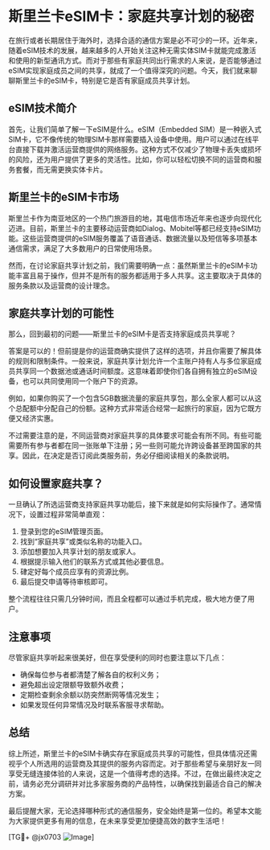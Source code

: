 # 斯里兰卡eSIM卡：家庭共享计划的秘密

在旅行或者长期居住于海外时，选择合适的通信方案是必不可少的一环。近年来，随着eSIM技术的发展，越来越多的人开始关注这种无需实体SIM卡就能完成激活和使用的新型通讯方式。而对于那些有家庭共同出行需求的人来说，是否能够通过eSIM实现家庭成员之间的共享，就成了一个值得深究的问题。今天，我们就来聊聊斯里兰卡的eSIM卡，特别是它是否有家庭成员共享计划。

## eSIM技术简介

首先，让我们简单了解一下eSIM是什么。eSIM（Embedded SIM）是一种嵌入式SIM卡，它不像传统的物理SIM卡那样需要插入设备中使用。用户可以通过在线平台直接下载并激活运营商提供的网络服务。这种方式不仅减少了物理卡丢失或损坏的风险，还为用户提供了更多的灵活性。比如，你可以轻松切换不同的运营商和服务套餐，而无需更换实体卡片。

## 斯里兰卡的eSIM卡市场

斯里兰卡作为南亚地区的一个热门旅游目的地，其电信市场近年来也逐步向现代化迈进。目前，斯里兰卡的主要移动运营商如Dialog、Mobitel等都已经支持eSIM功能。这些运营商提供的eSIM服务覆盖了语音通话、数据流量以及短信等多项基本通信需求，满足了大多数用户的日常使用场景。

然而，在讨论家庭共享计划之前，我们需要明确一点：虽然斯里兰卡的eSIM卡功能丰富且易于操作，但并不是所有的服务都适用于多人共享。这主要取决于具体的服务条款以及运营商的设计理念。

## 家庭共享计划的可能性

那么，回到最初的问题——斯里兰卡的eSIM卡是否支持家庭成员共享呢？

答案是可以的！但前提是你的运营商确实提供了这样的选项，并且你需要了解具体的规则和限制条件。一般来说，家庭共享计划允许一个主账户持有人与多位家庭成员共享同一个数据池或通话时间额度。这意味着即使你们各自拥有独立的eSIM设备，也可以共同使用同一个账户下的资源。

例如，如果你购买了一个包含5GB数据流量的家庭共享包，那么全家人都可以从这个总配额中分配自己的份额。这种方式非常适合经常一起旅行的家庭，因为它既方便又经济实惠。

不过需要注意的是，不同运营商对家庭共享的具体要求可能会有所不同。有些可能需要所有参与者都在同一张账单下注册；另一些则可能允许跨设备甚至跨国家的共享。因此，在决定是否订阅此类服务前，务必仔细阅读相关的条款说明。

## 如何设置家庭共享？

一旦确认了所选运营商支持家庭共享功能后，接下来就是如何实际操作了。通常情况下，设置过程非常简单直观：

1. 登录到您的eSIM管理页面。
2. 找到“家庭共享”或类似名称的功能入口。
3. 添加想要加入共享计划的朋友或家人。
4. 根据提示输入他们的联系方式或其他必要信息。
5. 硉定好每个成员应享有的资源比例。
6. 最后提交申请等待审核即可。

整个流程往往只需几分钟时间，而且全程都可以通过手机完成，极大地方便了用户。

## 注意事项

尽管家庭共享听起来很美好，但在享受便利的同时也要注意以下几点：
- 确保每位参与者都清楚了解各自的权利义务；
- 避免超出设定限额导致额外收费；
- 定期检查剩余余额以防突然断网等情况发生；
- 如果发现任何异常情况及时联系客服寻求帮助。

## 总结

综上所述，斯里兰卡的eSIM卡确实存在家庭成员共享的可能性，但具体情况还需视乎个人所选用的运营商及其提供的服务内容而定。对于那些希望与亲朋好友一同享受无缝连接体验的人来说，这是一个值得考虑的选择。不过，在做出最终决定之前，请务必充分调研并对比多家服务商的产品特性，以确保找到最适合自己的解决方案。

最后提醒大家，无论选择哪种形式的通信服务，安全始终是第一位的。希望本文能为大家提供更多有用的信息，在未来享受更加便捷高效的数字生活吧！

[TG💪+ @jx0703 ![Image](https://github.com/user-attachments/assets/dbca1d08-cadb-493c-b0ec-ad6f7a83f270)]